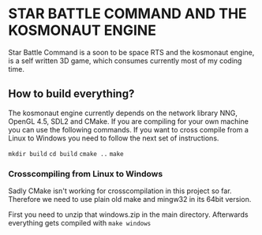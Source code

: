 # STAR BATTLE COMMAND AND THE KOSMONAUT ENGINE
Star Battle Command is a soon to be space RTS and the kosmonaut engine,
is a self written 3D game, which consumes currently most of my coding time.

## How to build everything?
The kosmonaut engine currently depends on the network library NNG, OpenGL 4.5,
 SDL2 and CMake. If you are compiling for your own machine you can use the
following commands. If you want to cross compile from a Linux to Windows you need
to follow the next set of instructions.

`mkdir build`
`cd build`
`cmake ..`
`make`

### Crosscompiling from Linux to Windows
Sadly CMake isn't working for crosscompilation in this project so far. Therefore
we need to use plain old make and mingw32 in its 64bit version.

First you need to unzip that windows.zip in the main directory.
Afterwards everything gets compiled with
`make windows`